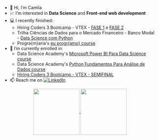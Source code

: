 - 👋 Hi, I’m Camila
- 📈 I’m interested in **Data Science** and **Front-end web development**
- 💻 I recently finished:
    <ul>
    <li>Hiring Coders 3 Bootcamp - VTEX - <a href="https://1drv.ms/b/s!Alc8XZE0_c49kwT7zyq8igiWNso4?e=zTOAeK">FASE 1</a> e <a href="https://1drv.ms/b/s!Alc8XZE0_c49kwzSRj9a3jvOHRYr?e=PlTj70">FASE 2</a></li>
    <li>Trilha Ciências de Dados para o Mercado Financeiro - Banco Modal - <a href="https://1drv.ms/b/s!Alc8XZE0_c49kwa43x33jqcZwxX7?e=fwS5da">Data Science com Python</a></li>
    <li>Progra{m}aria's <a href="https://euprogramo.thinkific.com/certificates/u0il6r6rjj">eu progr{amo} course</a></li>
    </ul>
- 🚀 I’m currently enrolled in:
    <ul>
      <li>Data Science Academy's <a href="https://www.datascienceacademy.com.br/course/microsoft-power-bi-para-data-science">Microsoft Power BI Para Data Science course</a></li>
    <li>Data Science Academy's <a href="https://www.datascienceacademy.com.br/course/python-fundamentos">Python Fundamentos Para Análise de Dados course</a></li>
    <li><a href="https://www.hiringcoders.com.br/">Hiring Coders 3 Bootcamp - VTEX - SEMIFINAL</a></li>
    </ul>
- 📫 Reach me on <a href="https://www.linkedin.com/in/camilalm-teixeira/"><img src="https://img.shields.io/badge/Linkedin-0077b5?style=flat&logo=linkedin" alt="LinkedIn" /></a>

<div align=center>
    <a href="https://github.com/alteregocamila">
        <img height="150em" align="center" src="https://github-readme-stats.vercel.app/api?username=alteregocamila&theme=merko&show_icons=true"/>
        <img height="150em" align="center" src="https://github-readme-stats.vercel.app/api/top-langs/?username=alteregocamila&layout=compact&theme=merko"/>
    </a>
</div>

<!---
alteregocamila/alteregocamila is a ✨ special ✨ repository because its `README.md` (this file) appears on your GitHub profile.
You can click the Preview link to take a look at your changes.
--->
